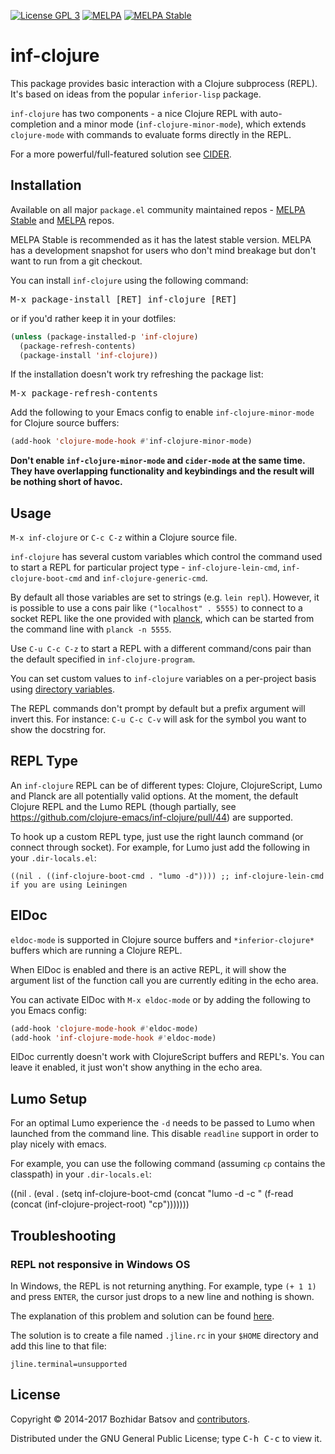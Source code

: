 [![License GPL 3][badge-license]][copying]
[![MELPA][melpa-badge]][melpa-package]
[![MELPA Stable][melpa-stable-badge]][melpa-stable-package]

# inf-clojure

This package provides basic interaction with a Clojure subprocess (REPL).
It's based on ideas from the popular `inferior-lisp` package.

`inf-clojure` has two components - a nice Clojure REPL with
auto-completion and a minor mode (`inf-clojure-minor-mode`), which
extends `clojure-mode` with commands to evaluate forms directly in the
REPL.

For a more powerful/full-featured solution see [CIDER][].

## Installation

Available on all major `package.el` community maintained repos -
[MELPA Stable][] and [MELPA][] repos.

MELPA Stable is recommended as it has the latest stable version.
MELPA has a development snapshot for users who don't mind breakage but
don't want to run from a git checkout.

You can install `inf-clojure` using the following command:

<kbd>M-x package-install [RET] inf-clojure [RET]</kbd>

or if you'd rather keep it in your dotfiles:

```el
(unless (package-installed-p 'inf-clojure)
  (package-refresh-contents)
  (package-install 'inf-clojure))
```

If the installation doesn't work try refreshing the package list:

<kbd>M-x package-refresh-contents</kbd>

Add the following to your Emacs config to enable
`inf-clojure-minor-mode` for Clojure source buffers:

```el
(add-hook 'clojure-mode-hook #'inf-clojure-minor-mode)
```

**Don't enable `inf-clojure-minor-mode` and `cider-mode` at the same
time.  They have overlapping functionality and keybindings and the
result will be nothing short of havoc.**

## Usage

`M-x inf-clojure` or `C-c C-z` within a Clojure source file.

`inf-clojure` has several custom variables which control the command
used to start a REPL for particular project type - `inf-clojure-lein-cmd`,
`inf-clojure-boot-cmd` and `inf-clojure-generic-cmd`.

By default all those variables are set to strings (e.g. `lein repl`).
However, it is possible to use a cons pair like `("localhost" . 5555)`
to connect to a socket REPL like the one provided
with [planck](http://planck-repl.org/), which can be started from the
command line with `planck -n 5555`.

Use `C-u C-c C-z` to start a REPL with a different command/cons pair than
the default specified in `inf-clojure-program`.

You can set custom values to `inf-clojure` variables on a per-project basis using [directory
variables](https://www.gnu.org/software/emacs/manual/html_node/emacs/Directory-Variables.html).

The REPL commands don't prompt by default but a prefix argument will invert
this. For instance: `C-u C-c C-v` will ask for the symbol you want to show the
docstring for.

## REPL Type

An `inf-clojure` REPL can be of different types: Clojure, ClojureScript, Lumo and Planck are all potentially valid options.
At the moment, the default Clojure REPL and the Lumo REPL (though partially, see https://github.com/clojure-emacs/inf-clojure/pull/44) are supported.

To hook up a custom REPL type, just use the right launch command (or connect through socket).
For example, for Lumo just add the following in your `.dir-locals.el`:

    ((nil . ((inf-clojure-boot-cmd . "lumo -d")))) ;; inf-clojure-lein-cmd if you are using Leiningen

## ElDoc

`eldoc-mode` is supported in Clojure source buffers and `*inferior-clojure*`
buffers which are running a Clojure REPL.

When ElDoc is enabled and there is an active REPL, it will show the
argument list of the function call you are currently editing in the
echo area.

You can activate ElDoc with `M-x eldoc-mode` or by adding the
following to you Emacs config:

```el
(add-hook 'clojure-mode-hook #'eldoc-mode)
(add-hook 'inf-clojure-mode-hook #'eldoc-mode)
```

ElDoc currently doesn't work with ClojureScript buffers and REPL's.
You can leave it enabled, it just won't show anything in the echo area.

## Lumo Setup

For an optimal Lumo experience the `-d` needs to be passed to Lumo when launched from the command line. This disable `readline` support in order to play nicely with emacs.

For example, you can use the following command (assuming `cp` contains the classpath) in your `.dir-locals.el`:

((nil . (eval . (setq inf-clojure-boot-cmd (concat "lumo -d -c "
                                                    (f-read (concat (inf-clojure-project-root) "cp")))))))

## Troubleshooting

### REPL not responsive in Windows OS

In Windows, the REPL is not returning anything. For example, type `(+
1 1)` and press `ENTER`, the cursor just drops to a new line and
nothing is shown.

The explanation of this problem and solution can be found [here](https://groups.google.com/forum/#!topic/leiningen/48M-xvcI2Ng).

The solution is to create a file named `.jline.rc` in your `$HOME`
directory and add this line to that file:

```
jline.terminal=unsupported
```

## License

Copyright © 2014-2017 Bozhidar Batsov and [contributors][].

Distributed under the GNU General Public License; type <kbd>C-h C-c</kbd> to view it.

[badge-license]: https://img.shields.io/badge/license-GPL_3-green.svg
[melpa-badge]: http://melpa.org/packages/inf-clojure-badge.svg
[melpa-stable-badge]: http://stable.melpa.org/packages/inf-clojure-badge.svg
[melpa-package]: http://melpa.org/#/inf-clojure
[melpa-stable-package]: http://stable.melpa.org/#/inf-clojure
[COPYING]: http://www.gnu.org/copyleft/gpl.html
[badge-travis]: https://travis-ci.org/clojure-emacs/inf-clojure.svg?branch=master
[CIDER]: https://github.com/clojure-emacs/cider
[Leiningen]: http://leiningen.org
[contributors]: https://github.com/clojure-emacs/inf-clojure/contributors
[melpa]: http://melpa.org
[melpa stable]: http://stable.melpa.org
